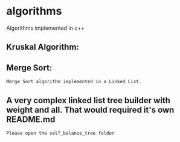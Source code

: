 # algorithms
Algorithms implemented in c++

## Kruskal Algorithm:


## Merge Sort:
    Merge Sort algorithm implemented in a Linked List.


## A very complex linked list tree builder with weight and all. That would required it's own README.md
    Please open the self_balance_tree folder









